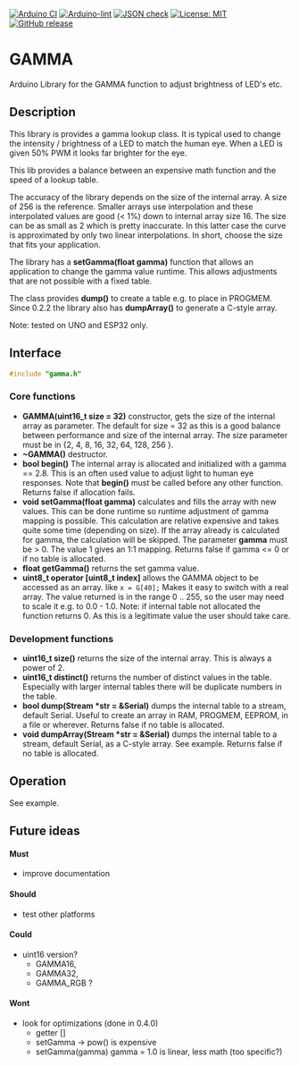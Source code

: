 
[![Arduino CI](https://github.com/RobTillaart/GAMMA/workflows/Arduino%20CI/badge.svg)](https://github.com/marketplace/actions/arduino_ci)
[![Arduino-lint](https://github.com/RobTillaart/GAMMA/actions/workflows/arduino-lint.yml/badge.svg)](https://github.com/RobTillaart/GAMMA/actions/workflows/arduino-lint.yml)
[![JSON check](https://github.com/RobTillaart/GAMMA/actions/workflows/jsoncheck.yml/badge.svg)](https://github.com/RobTillaart/GAMMA/actions/workflows/jsoncheck.yml)
[![License: MIT](https://img.shields.io/badge/license-MIT-green.svg)](https://github.com/RobTillaart/GAMMA/blob/master/LICENSE)
[![GitHub release](https://img.shields.io/github/release/RobTillaart/GAMMA.svg?maxAge=3600)](https://github.com/RobTillaart/GAMMA/releases)


# GAMMA

Arduino Library for the GAMMA function to adjust brightness of LED's etc.


## Description

This library is provides a gamma lookup class. It is typical used to
change the intensity / brightness of a LED to match the human eye.
When a LED is given 50% PWM it looks far brighter for the eye.

This lib provides a balance between an expensive math function and the speed
of a lookup table.

The accuracy of the library depends on the size of the internal array.
A size of 256 is the reference. Smaller arrays use interpolation and
these interpolated values are good (< 1%) down to internal array size 16.
The size can be as small as 2 which is pretty inaccurate.
In this latter case the curve is approximated by only two linear interpolations.
In short, choose the size that fits your application.

The library has a **setGamma(float gamma)** function that allows an application
to change the gamma value runtime.
This allows adjustments that are not possible with a fixed table.

The class provides **dump()** to create a table e.g. to place in PROGMEM.
Since 0.2.2 the library also has **dumpArray()** to generate a C-style array.

Note: tested on UNO and ESP32 only.


## Interface

```cpp
#include "gamma.h"
```

### Core functions

- **GAMMA(uint16_t size = 32)** constructor, gets the size of the internal
array as parameter. The default for size = 32 as this is a good balance between performance
and size of the internal array.
The size parameter must be in {2, 4, 8, 16, 32, 64, 128, 256 }.
- **~GAMMA()** destructor.
- **bool begin()** The internal array is allocated and initialized with a gamma == 2.8.
This is an often used value to adjust light to human eye responses.
Note that **begin()** must be called before any other function.
Returns false if allocation fails.
- **void setGamma(float gamma)** calculates and fills the array with new values.
This can be done runtime so runtime adjustment of gamma mapping is possible.
This calculation are relative expensive and takes quite some time (depending on size).
If the array already is calculated for gamma, the calculation will be skipped.
The parameter **gamma** must be > 0. The value 1 gives an 1:1 mapping.
Returns false if gamma <= 0 or if no table is allocated.
- **float getGamma()** returns the set gamma value.
- **uint8_t operator \[uint8_t index\]** allows the GAMMA object to be accessed as an array.
like ```x = G[40];``` Makes it easy to switch with a real array.
The value returned is in the range 0 .. 255, so the user may need to scale it e.g. to 0.0 - 1.0.
Note: if internal table not allocated the function returns 0.
As this is a legitimate value the user should take care.


### Development functions

- **uint16_t size()** returns the size of the internal array.
This is always a power of 2.
- **uint16_t distinct()** returns the number of distinct values in the table.
Especially with larger internal tables there will be duplicate numbers in the table.
- **bool dump(Stream \*str = &Serial)** dumps the internal table to a stream, default Serial.
Useful to create an array in RAM, PROGMEM, EEPROM, in a file or wherever.
Returns false if no table is allocated.
- **void dumpArray(Stream \*str = &Serial)** dumps the internal table to a stream, default Serial, as a C-style array. See example.
Returns false if no table is allocated.


## Operation

See example.


## Future ideas

#### Must

- improve documentation

#### Should

- test other platforms

#### Could

- uint16 version?
  - GAMMA16,
  - GAMMA32,
  - GAMMA_RGB ?

#### Wont

- look for optimizations (done in 0.4.0)
  - getter \[\]
  - setGamma -> pow() is expensive
  - setGamma(gamma)  gamma = 1.0 is linear, less math (too specific?)

